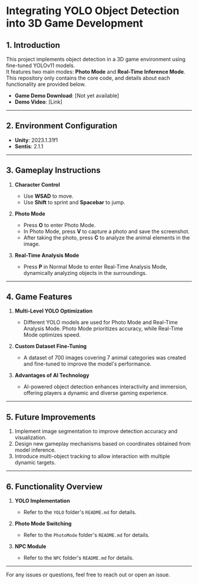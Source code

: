 # Integrating YOLO Object Detection into 3D Game Development

## 1. Introduction
This project implements object detection in a 3D game environment using fine-tuned YOLOv11 models.   
It features two main modes: **Photo Mode** and **Real-Time Inference Mode**. This repository only contains the core code, and details about each functionality are provided below.

- **Game Demo Download**: [Not yet available]  
- **Demo Video**: [Link]  

---

## 2. Environment Configuration
- **Unity**: 2023.1.31f1  
- **Sentis**: 2.1.1  

---

## 3. Gameplay Instructions
1. **Character Control**  
   - Use **WSAD** to move.  
   - Use **Shift** to sprint and **Spacebar** to jump.

2. **Photo Mode**  
   - Press **O** to enter Photo Mode.  
   - In Photo Mode, press **V** to capture a photo and save the screenshot.  
   - After taking the photo, press **C** to analyze the animal elements in the image.

3. **Real-Time Analysis Mode**  
   - Press **P** in Normal Mode to enter Real-Time Analysis Mode, dynamically analyzing objects in the surroundings.

---

## 4. Game Features
1. **Multi-Level YOLO Optimization**  
   - Different YOLO models are used for Photo Mode and Real-Time Analysis Mode. Photo Mode prioritizes accuracy, while Real-Time Mode optimizes speed.

2. **Custom Dataset Fine-Tuning**  
   - A dataset of 700 images covering 7 animal categories was created and fine-tuned to improve the model's performance.

3. **Advantages of AI Technology**  
   - AI-powered object detection enhances interactivity and immersion, offering players a dynamic and diverse gaming experience.

---

## 5. Future Improvements
1. Implement image segmentation to improve detection accuracy and visualization.  
2. Design new gameplay mechanisms based on coordinates obtained from model inference.  
3. Introduce multi-object tracking to allow interaction with multiple dynamic targets.

---

## 6. Functionality Overview
1. **YOLO Implementation**  
   - Refer to the `YOLO` folder's `README.md` for details.

2. **Photo Mode Switching**  
   - Refer to the `PhotoMode` folder's `README.md` for details.

3. **NPC Module**  
   - Refer to the `NPC` folder's `README.md` for details.

---

For any issues or questions, feel free to reach out or open an issue.
